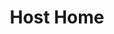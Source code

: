 ---
identification: '228981080'
title: Host Home
description: We're working with community non-profits who have a Host Home initiative to develop a workflow management tool to make the process scaleable (across all providers), reduce institutional bias, and effectively capture data. Host Home programs are centered around housing young people, 18 - 25 years old. Their approach focuses on low-cost, community-driven intervention by matching a willing host with a guest or group of guests, providing a stable housing environment for youths who are experiencing homelessness and seeking stable housing.
image: /assets/images/projects/host-home.png
alt: 'Cartoon picture of person'
image-hero: /assets/images/projects/host-home-hero.png
alt-hero: 'Cartoon picture of person and a plus sign and a house all in a row'
leadership:
  - name: Timothy Malstead
    role: Lead Front End Web Developer
    links:
      slack: 'https://app.slack.com/team/UQJDADYHL'
      github: 'https://github.com/timmalstead'
    picture: https://avatars.githubusercontent.com/timmalstead
  - name: Sophia Alice
    role: Lead Data Scientist
    links:
      slack: 'https://app.slack.com/team/UN7V7L934'
      github: 'https://github.com/salice'
    picture: https://avatars.githubusercontent.com/salice
  - name: Carolanne Fuchs
    role: PM
    links:
      slack: 'https://app.slack.com/team/UPF9NSL3Y'
      github: 'https://github.com/c-fuchs'
    picture: https://avatars.githubusercontent.com/c-fuchs
  - name: Tyler Thome
    role: Tech Lead
    links:
      slack: 'https://app.slack.com/team/ULN1M6UAH'
      github: 'https://github.com/tylerthome'
    picture: https://avatars.githubusercontent.com/tylerthome
  - name: Peter Plass
    role: Data Scientist/AWS stress tester
    links:
      slack: 'https://app.slack.com/team/UTRGDTE2Z'
      github: 'https://github.com/peteplass'
    picture: https://avatars.githubusercontent.com/peteplass
links: 
  - name: Demo
    url: 'https://lacommunity.site/hosthome'
  - name: GitHub
    url: 'https://github.com/hackforla/host-home'
  - name: Wiki
    url: 'https://github.com/hackforla/host-home/wiki'
  - name: Slack
    url: 'https://hackforla.slack.com/archives/CRWUG7X0C'
looking:
  - UI (including wireframes, familiar with Figma)
location: Downtown LA and remote
partner: Safe Place for Youth (SPY)
status: Active
tools: Figma, Miro, AWS, Nginx, Terraform, Docker, DynamoDB, Style Components, Zoom, GitHub, Google Drive, Docs, Sheets, Slides
---